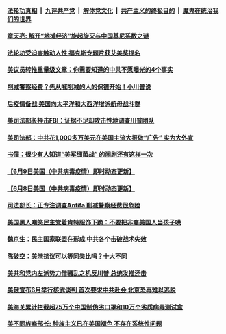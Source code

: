 ####  [法轮功真相](../../../../basic/blob/master/README.md?t=06100706) &nbsp;|&nbsp; [九评共产党](../../../../9ping.md/blob/master/README.md?t=06100706) &nbsp;|&nbsp; [解体党文化](../../../../jtdwh.md/blob/master/README.md?t=06100706)  &nbsp;|&nbsp; [共产主义的终极目的](../../../../gczydzjmd.md/blob/master/README.md?t=06100706) &nbsp;|&nbsp; [魔鬼在统治我们的世界](../../../../mgztzwmdsj.md/blob/master/README.md?t=06100706) 

#### [章天亮: 解开“地摊经济”旋起旋灭与中国基尼系数之谜](../pages/soh6/388528.md?t=06100706) 
#### [法轮功受迫害触动人性 福克斯专题片获艾美奖提名](../pages/soh6/388525.md?t=06100706) 
#### [美议员转推重量级文章：你需要知道的中共不愿曝光的4个事实](../pages/soh6/388477.md?t=06100706) 
#### [削减警察经费？先从喊削减的人的保镖开始！小川普说](../pages/soh6/388465.md?t=06100706) 
#### [后疫情备战 美国向太平洋和大西洋增派航母战斗群](../pages/soh6/388450.md?t=06100706) 
#### [美司法部长抨击FBI：证据不足却攻击性地调查川普团队](../pages/soh6/388456.md?t=06100706) 
#### [美司法部：中共花1,000多万美元在美国主流大报做“广告” 实为大外宣](../pages/soh6/388447.md?t=06100706) 
#### [书僮：很少有人知道“美军细菌战”  的闹剧还有这样一次](../pages/soh6/388426.md?t=06100706) 
#### [【6月9日美国（中共病毒疫情）即时动态更新】](../pages/soh6/388435.md?t=06100706) 
#### [【6月8日美国（中共病毒疫情）即时动态更新】](../pages/soh6/388024.md?t=06100706) 
#### [司法部长：正专注调查Antifa  削减警察经费很危险](../pages/soh6/388237.md?t=06100706) 
#### [美国黑人嘲笑民主党着肯特服饰下跪：不要把非裔美国人当孩子哄](../pages/soh6/388171.md?t=06100706) 
#### [魏京生：民主国家联盟在形成  中共各个击破战术失效](../pages/soh6/388195.md?t=06100706) 
#### [陈破空：美港抗议可以等同类比吗？十大不同](../pages/soh6/388189.md?t=06100706) 
#### [美共和党内左派势力借骚乱之机反川普 总统发推还击](../pages/soh6/388186.md?t=06100706) 
#### [美俄宣布6月举行核武谈判 首次要求中共赴会 北京恐再难以逃脱](../pages/soh6/388156.md?t=06100706) 
#### [美海关累计拦截超75万个中国制伪劣口罩和10万个劣质病毒测试盒](../pages/soh6/388135.md?t=06100706) 
#### [美不同族裔部长: 种族主义已在美国褪色 不存在系统性问题  ](../pages/soh6/388123.md?t=06100706) 

